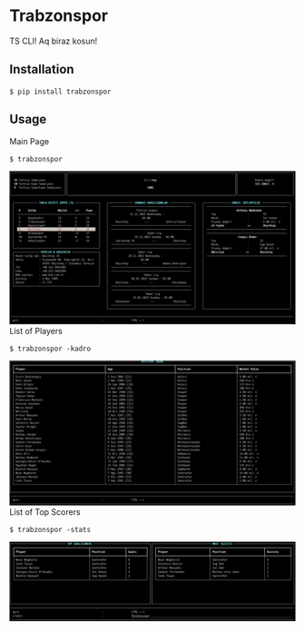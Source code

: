 # Trabzonspor

TS CLI! Aq biraz kosun!

## Installation

```shell
$ pip install trabzonspor
```

## Usage
Main Page
```shell summary
$ trabzonspor
```
![](docs/main.png)
List of Players
```shell footballers
$ trabzonspor -kadro
```
![](docs/kadro.png)
List of Top Scorers
```shell footballers
$ trabzonspor -stats
```
![](docs/stats.png)
